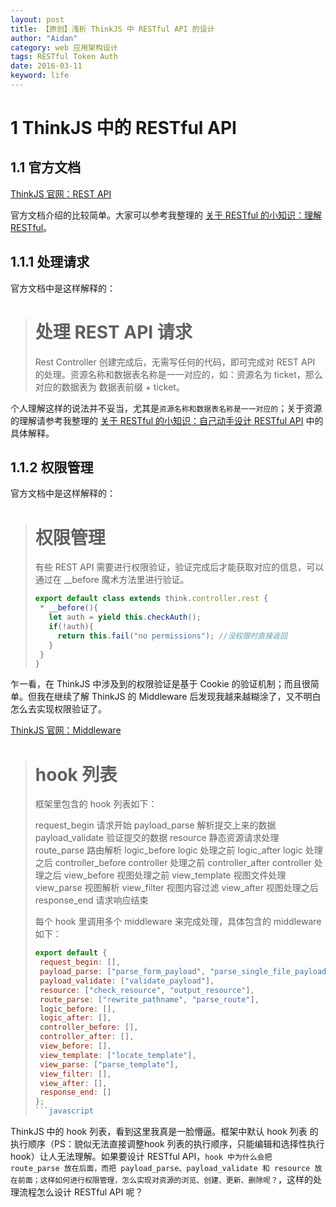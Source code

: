 ```yaml
---
layout: post
title: 【原创】浅析 ThinkJS 中 RESTful API 的设计
author: "Aidan"
category: web 应用架构设计
tags: RESTful Token Auth
date: 2016-03-11
keyword: life
---
```


# 1 ThinkJS 中的 RESTful API

## 1.1 官方文档

[ ThinkJS 官网：REST API](https://thinkjs.org/zh-cn/doc/2.2/rest_api.html)

官方文档介绍的比较简单。大家可以参考我整理的 [关于 RESTful 的小知识：理解 RESTful]()。

## 1.1.1 处理请求

官方文档中是这样解释的：

> # 处理 REST API 请求
>
>Rest Controller 创建完成后，无需写任何的代码，即可完成对 REST API 的处理。资源名称和数据表名称是一一对应的，如：资源名为 ticket，那么对应的数据表为 数据表前缀 + ticket。

个人理解这样的说法并不妥当，尤其是`资源名称和数据表名称是一一对应的`；关于资源的理解请参考我整理的 [关于 RESTful 的小知识：自己动手设计 RESTful API]() 中的具体解释。

## 1.1.2 权限管理

官方文档中是这样解释的：

># 权限管理
>
>有些 REST API 需要进行权限验证，验证完成后才能获取对应的信息，可以通过在 __before 魔术方法里进行验证。
>
>```javascript
>export default class extends think.controller.rest {
>  * __before(){
>    let auth = yield this.checkAuth();
>    if(!auth){
>      return this.fail("no permissions"); //没权限时直接返回
>    }
>  }
>}
>```

乍一看，在 ThinkJS 中涉及到的权限验证是基于 Cookie 的验证机制；而且很简单。但我在继续了解 ThinkJS 的 Middleware 后发现我越来越糊涂了，又不明白怎么去实现权限验证了。

[ ThinkJS 官网：Middleware](https://thinkjs.org/zh-cn/doc/2.2/middleware.html)

># hook 列表
>
>框架里包含的 hook 列表如下：
>
>request_begin 请求开始
>payload_parse 解析提交上来的数据
>payload_validate 验证提交的数据
>resource 静态资源请求处理
>route_parse 路由解析
>logic_before logic 处理之前
>logic_after logic 处理之后
>controller_before controller 处理之前
>controller_after controller 处理之后
>view_before 视图处理之前
>view_template 视图文件处理
>view_parse 视图解析
>view_filter 视图内容过滤
>view_after 视图处理之后
>response_end 请求响应结束
>
>每个 hook 里调用多个 middleware 来完成处理，具体包含的 middleware 如下：
>
>```javascript
>export default {
>  request_begin: [],
>  payload_parse: ["parse_form_payload", "parse_single_file_payload", "parse_json_payload", "parse_querystring_payload"],
>  payload_validate: ["validate_payload"],
>  resource: ["check_resource", "output_resource"],
>  route_parse: ["rewrite_pathname", "parse_route"],
>  logic_before: [],
>  logic_after: [],
>  controller_before: [],
>  controller_after: [],
>  view_before: [],
>  view_template: ["locate_template"],
>  view_parse: ["parse_template"],
>  view_filter: [],
>  view_after: [],
>  response_end: []
>};
>```javascript

ThinkJS 中的 hook 列表，看到这里我真是一脸懵逼。框架中默认 hook 列表 的执行顺序（PS：貌似无法直接调整hook 列表的执行顺序，只能编辑和选择性执行 hook）让人无法理解。如果要设计 RESTful API，`hook 中为什么会把 route_parse 放在后面，而把 payload_parse、payload_validate 和 resource 放在前面；这样如何进行权限管理，怎么实现对资源的浏览、创建、更新、删除呢？`，这样的处理流程怎么设计 RESTful API 呢？